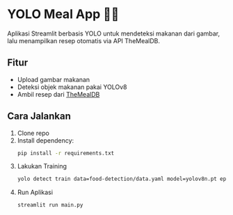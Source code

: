 # YOLO Meal App 🍕🤖

Aplikasi Streamlit berbasis YOLO untuk mendeteksi makanan dari gambar, lalu menampilkan resep otomatis via API TheMealDB.

## Fitur

- Upload gambar makanan
- Deteksi objek makanan pakai YOLOv8
- Ambil resep dari [TheMealDB](https://www.themealdb.com/api.php)

## Cara Jalankan

1. Clone repo
2. Install dependency:
   ```bash
   pip install -r requirements.txt
   ```
3. Lakukan Training
   ```bash
   yolo detect train data=food-detection/data.yaml model=yolov8n.pt epochs=5 imgsz=640 device=0 project=runs name=myfood
   ```
4. Run Aplikasi
   ```bash
   streamlit run main.py
   ```
